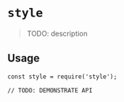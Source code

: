 # `style`

> TODO: description

## Usage

```
const style = require('style');

// TODO: DEMONSTRATE API
```
